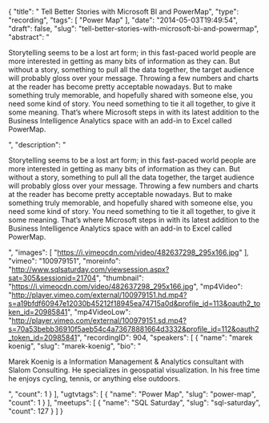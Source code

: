 {
  "title": " Tell Better Stories with Microsoft BI and PowerMap",
  "type": "recording",
  "tags": [
    "Power Map"
  ],
  "date": "2014-05-03T19:49:54",
  "draft": false,
  "slug": "tell-better-stories-with-microsoft-bi-and-powermap",
  "abstract": "<p>Storytelling seems to be a lost art form; in this fast-paced world people are more interested in getting as many bits of information as they can. But without a story, something to pull all the data together, the target audience will probably gloss over your message. Throwing a few numbers and charts at the reader has become pretty acceptable nowadays. But to make something truly memorable, and hopefully shared with someone else, you need some kind of story. You need something to tie it all together, to give it some meaning. That’s where Microsoft steps in with its latest addition to the Business Intelligence Analytics space with an add-in to Excel called PowerMap.</p>",
  "description": "<p>Storytelling seems to be a lost art form; in this fast-paced world people are more interested in getting as many bits of information as they can. But without a story, something to pull all the data together, the target audience will probably gloss over your message. Throwing a few numbers and charts at the reader has become pretty acceptable nowadays. But to make something truly memorable, and hopefully shared with someone else, you need some kind of story. You need something to tie it all together, to give it some meaning. That’s where Microsoft steps in with its latest addition to the Business Intelligence Analytics space with an add-in to Excel called PowerMap.</p>",
  "images": [
    "https://i.vimeocdn.com/video/482637298_295x166.jpg"
  ],
  "vimeo": "100979151",
  "moreinfo": "http://www.sqlsaturday.com/viewsession.aspx?sat=305&sessionid=21704",
  "thumbnail": "https://i.vimeocdn.com/video/482637298_295x166.jpg",
  "mp4Video": "http://player.vimeo.com/external/100979151.hd.mp4?s=a19bfdf60947e12030b45212f18945ea74715a0d&profile_id=113&oauth2_token_id=20985841",
  "mp4VideoLow": "http://player.vimeo.com/external/100979151.sd.mp4?s=70a53bebb36910f5aeb54c4a73678881664d3332&profile_id=112&oauth2_token_id=20985841",
  "recordingID": 904,
  "speakers": [
    {
      "name": "marek koenig",
      "slug": "marek-koenig",
      "bio": "<p>Marek Koenig is a Information Management & Analytics consultant with Slalom Consulting. He specializes in geospatial visualization. In his free time he enjoys cycling, tennis, or anything else outdoors.</p>",
      "count": 1
    }
  ],
  "ugtvtags": [
    {
      "name": "Power Map",
      "slug": "power-map",
      "count": 1
    }
  ],
  "meetups": [
    {
      "name": "SQL Saturday",
      "slug": "sql-saturday",
      "count": 127
    }
  ]
}